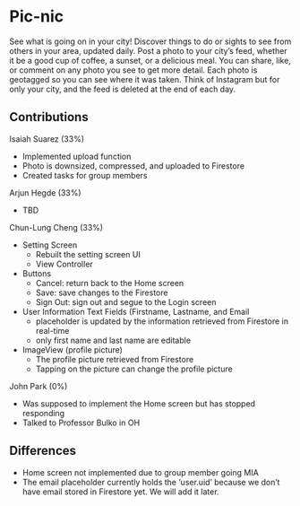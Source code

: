 # Pic-nic
See what is going on in your city! Discover things to do or sights to see from others in your area, updated daily. Post a photo to your city’s feed, whether it be a good cup of coffee, a sunset, or a delicious meal. 
You can share, like, or comment on any photo you see to get more detail. Each photo is geotagged so you can see where it was taken. Think of Instagram but for only your city, and the feed is deleted at the end of each day. 

## Contributions  
Isaiah Suarez (33%)  
- Implemented upload function
- Photo is downsized, compressed, and uploaded to Firestore
- Created tasks for group members


Arjun Hegde (33%)  
- TBD

Chun-Lung Cheng (33%)  
- Setting Screen
    - Rebuilt the setting screen UI
    - View Controller
- Buttons
    - Cancel: return back to the Home screen
    - Save: save changes to the Firestore
    - Sign Out: sign out and segue to the Login screen
- User Information Text Fields (Firstname, Lastname, and Email 
    - placeholder is updated by the information retrieved from
Firestore in real-time
    - only first name and last name are editable
- ImageView (profile picture)
    - The profile picture retrieved from Firestore
    - Tapping on the picture can change the profile picture


John Park (0%)  
- Was supposed to implement the Home screen but has stopped responding
- Talked to Professor Bulko in OH

## Differences  
- Home screen not implemented due to group member going MIA
- The email placeholder currently holds the ‘user.uid’ because we don’t have email stored in Firestore yet. We will add it later.
